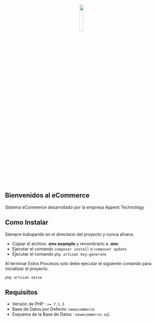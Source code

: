 <p  align="center"><img  src="http://appnettech.cl/appnettech/img/logo-black.png"  style="width: 15%;"></p>

## Bienvenidos al eCommerce
Sistema eCommerce desarrollado por la empresa Appent Technology

## Como Instalar
Siempre trabajando en el directorio del proyecto y nunca afuera.
 - Copiar el archivo **.env.example** y renombrarlo a **.env**
 - Ejecutar el comando `composer install` o `composer update`
 - Ejecutar el comando `php artisan key:generate`

Al terminar Estos Procesos solo debe ejecutar el siguiente comando para inicializar el proyecto.

    php artisan serve


## Requisitos

 - Versión de PHP : `>= 7.1.3`
 - Base de Datos por Defecto: `newecommerce`
 - Esquema de la Base de Datos : `newecommerce.sql`
